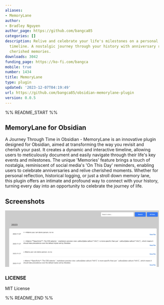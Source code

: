 ```yaml
---
aliases:
- MemoryLane
author:
- Bradley Nguyen
author_page: https://github.com/bangca85
categories: []
description: Relive and celebrate your life's milestones on a personal, interactive
  timeline. A nostalgic journey through your history with anniversary reminders and
  cherished memories.
downloads: 3042
funding_page: https://ko-fi.com/bangca
mobile: true
number: 1434
title: MemoryLane
type: plugin
updated: '2023-12-07T04:19:49'
url: https://github.com/bangca85/obsidian-memorylane-plugin
version: 0.0.5
---
```


%% README_START %%

## MemoryLane for Obsidian

 A Journey Through Time in Obsidian - MemoryLane is an innovative plugin designed for Obsidian, aimed at transforming the way you revisit and cherish your past. It creates a dynamic and interactive timeline, allowing users to meticulously document and easily navigate through their life's key events and milestones. The unique 'Memories' feature brings a touch of nostalgia, reminiscent of social media's 'On This Day' reminders, enabling users to celebrate anniversaries and relive cherished moments. Whether for personal reflection, historical logging, or just a stroll down memory lane, this plugin offers an intimate and profound way to connect with your history, turning every day into an opportunity to celebrate the journey of life.

## Screenshots

![image](https://raw.githubusercontent.com/bangca85/obsidian-memorylane-plugin/main/image/README/1701900079669.png)

### LICENSE

 MIT License


%% README_END %%
